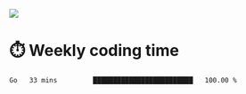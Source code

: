 
<p> <img src="https://github-readme-stats.vercel.app/api?username=cozgerest&show_icons=true&hide_border=false" /> </p>

# :stopwatch: Weekly coding time 
<!--START_SECTION:waka-->
```text
Go   33 mins         █████████████████████████   100.00 % 
```
<!--END_SECTION:waka-->

